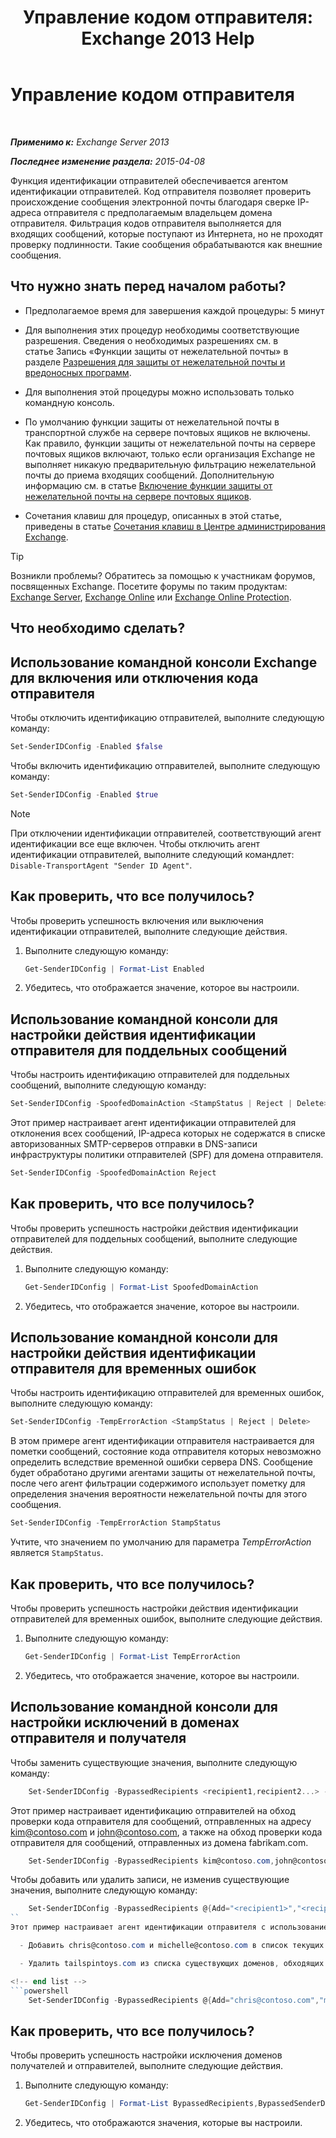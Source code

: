﻿---
title: 'Управление кодом отправителя: Exchange 2013 Help'
TOCTitle: Управление кодом отправителя
ms:assetid: 2e7b646a-8a66-4be7-a7c1-0bd43bb79a5b
ms:mtpsurl: https://technet.microsoft.com/ru-ru/library/Aa997136(v=EXCHG.150)
ms:contentKeyID: 50487732
ms.date: 05/22/2018
mtps_version: v=EXCHG.150
ms.translationtype: MT
---

# Управление кодом отправителя

 

_**Применимо к:** Exchange Server 2013_

_**Последнее изменение раздела:** 2015-04-08_

Функция идентификации отправителей обеспечивается агентом идентификации отправителей. Код отправителя позволяет проверить происхождение сообщения электронной почты благодаря сверке IP-адреса отправителя с предполагаемым владельцем домена отправителя. Фильтрация кодов отправителя выполняется для входящих сообщений, которые поступают из Интернета, но не проходят проверку подлинности. Такие сообщения обрабатываются как внешние сообщения.

## Что нужно знать перед началом работы?

  - Предполагаемое время для завершения каждой процедуры: 5 минут

  - Для выполнения этих процедур необходимы соответствующие разрешения. Сведения о необходимых разрешениях см. в статье Запись «Функции защиты от нежелательной почты» в разделе [Разрешения для защиты от нежелательной почты и вредоносных программ](anti-spam-and-anti-malware-permissions-exchange-2013-help.md).

  - Для выполнения этой процедуры можно использовать только командную консоль.

  - По умолчанию функции защиты от нежелательной почты в транспортной службе на сервере почтовых ящиков не включены. Как правило, функции защиты от нежелательной почты на сервере почтовых ящиков включают, только если организация Exchange не выполняет никакую предварительную фильтрацию нежелательной почты до приема входящих сообщений. Дополнительную информацию см. в статье [Включение функции защиты от нежелательной почты на сервере почтовых ящиков](enable-anti-spam-functionality-on-mailbox-servers-exchange-2013-help.md).

  - Сочетания клавиш для процедур, описанных в этой статье, приведены в статье [Сочетания клавиш в Центре администрирования Exchange](keyboard-shortcuts-in-the-exchange-admin-center-exchange-online-protection-help.md).

> [!TIP]  
> Возникли проблемы? Обратитесь за помощью к участникам форумов, посвященных Exchange. Посетите форумы по таким продуктам: <a href="https://go.microsoft.com/fwlink/p/?linkid=60612">Exchange Server</a>, <a href="https://go.microsoft.com/fwlink/p/?linkid=267542">Exchange Online</a> или <a href="https://go.microsoft.com/fwlink/p/?linkid=285351">Exchange Online Protection</a>.


## Что необходимо сделать?

## Использование командной консоли Exchange для включения или отключения кода отправителя

Чтобы отключить идентификацию отправителей, выполните следующую команду:

```powershell
Set-SenderIDConfig -Enabled $false
```

Чтобы включить идентификацию отправителей, выполните следующую команду:

```powershell
Set-SenderIDConfig -Enabled $true
```

> [!NOTE]  
> При отключении идентификации отправителей, соответствующий агент идентификации все еще включен. Чтобы отключить агент идентификации отправителей, выполните следующий командлет: <code>Disable-TransportAgent &quot;Sender ID Agent&quot;</code>.


## Как проверить, что все получилось?

Чтобы проверить успешность включения или выключения идентификации отправителей, выполните следующие действия.

1.  Выполните следующую команду:
    
    ```powershell
	Get-SenderIDConfig | Format-List Enabled
	```

2.  Убедитесь, что отображается значение, которое вы настроили.

## Использование командной консоли для настройки действия идентификации отправителя для поддельных сообщений

Чтобы настроить идентификацию отправителей для поддельных сообщений, выполните следующую команду:

```powershell
Set-SenderIDConfig -SpoofedDomainAction <StampStatus | Reject | Delete>
```

Этот пример настраивает агент идентификации отправителей для отклонения всех сообщений, IP-адреса которых не содержатся в списке авторизованных SMTP-серверов отправки в DNS-записи инфраструктуры политики отправителей (SPF) для домена отправителя.

```powershell
Set-SenderIDConfig -SpoofedDomainAction Reject
```

## Как проверить, что все получилось?

Чтобы проверить успешность настройки действия идентификации отправителей для поддельных сообщений, выполните следующие действия.

1.  Выполните следующую команду:
    
    ```powershell
	Get-SenderIDConfig | Format-List SpoofedDomainAction
	```

2.  Убедитесь, что отображается значение, которое вы настроили.

## Использование командной консоли для настройки действия идентификации отправителя для временных ошибок

Чтобы настроить идентификацию отправителей для временных ошибок, выполните следующую команду:

```powershell
Set-SenderIDConfig -TempErrorAction <StampStatus | Reject | Delete>
```

В этом примере агент идентификации отправителя настраивается для пометки сообщений, состояние кода отправителя которых невозможно определить вследствие временной ошибки сервера DNS. Сообщение будет обработано другими агентами защиты от нежелательной почты, после чего агент фильтрации содержимого использует пометку для определения значения вероятности нежелательной почты для этого сообщения.

```powershell
Set-SenderIDConfig -TempErrorAction StampStatus
```

Учтите, что значением по умолчанию для параметра *TempErrorAction* является `StampStatus`.

## Как проверить, что все получилось?

Чтобы проверить успешность настройки действия идентификации отправителей для временных ошибок, выполните следующие действия.

1.  Выполните следующую команду:
    
    ```powershell
	Get-SenderIDConfig | Format-List TempErrorAction
	```

2.  Убедитесь, что отображается значение, которое вы настроили.

## Использование командной консоли для настройки исключений в доменах отправителя и получателя

Чтобы заменить существующие значения, выполните следующую команду:
```powershell
    Set-SenderIDConfig -BypassedRecipients <recipient1,recipient2...> -BypassedSenderDomains <domain1,domain2...>
```
Этот пример настраивает идентификацию отправителей на обход проверки кода отправителя для сообщений, отправленных на адресу kim@contoso.com и john@contoso.com, а также на обход проверки кода отправителя для сообщений, отправленных из домена fabrikam.com.
```powershell
    Set-SenderIDConfig -BypassedRecipients kim@contoso.com,john@contoso.com -BypassedSenderDomains fabrikam.com
````
Чтобы добавить или удалить записи, не изменив существующие значения, выполните следующую команду:
```powershell
    Set-SenderIDConfig -BypassedRecipients @{Add="<recipient1>","<recipient2>"...; Remove="<recipient1>","<recipient2>"...} -BypassedSenderDomains @{Add="<domain1>","<domain2>"...; Remove="<domain1>","<domain2>"...}
``
Этот пример настраивает агент идентификации отправителя с использованием следующей информации:

  - Добавить chris@contoso.com и michelle@contoso.com в список текущих получателей, обходящих проверку кода отправителя.

  - Удалить tailspintoys.com из списка существующих доменов, обходящих проверку кода отправителя.

<!-- end list -->
```powershell
    Set-SenderIDConfig -BypassedRecipients @{Add="chris@contoso.com","michelle@contoso.com"} -BypassedSenderDomains @{Remove="tailspintoys.com"}
```
## Как проверить, что все получилось?

Чтобы проверить успешность настройки исключения доменов получателей и отправителей, выполните следующие действия.

1.  Выполните следующую команду:
    
    ```powershell
	Get-SenderIDConfig | Format-List BypassedRecipients,BypassedSenderDomains
	```

2.  Убедитесь, что отображаются значения, которые вы настроили.

